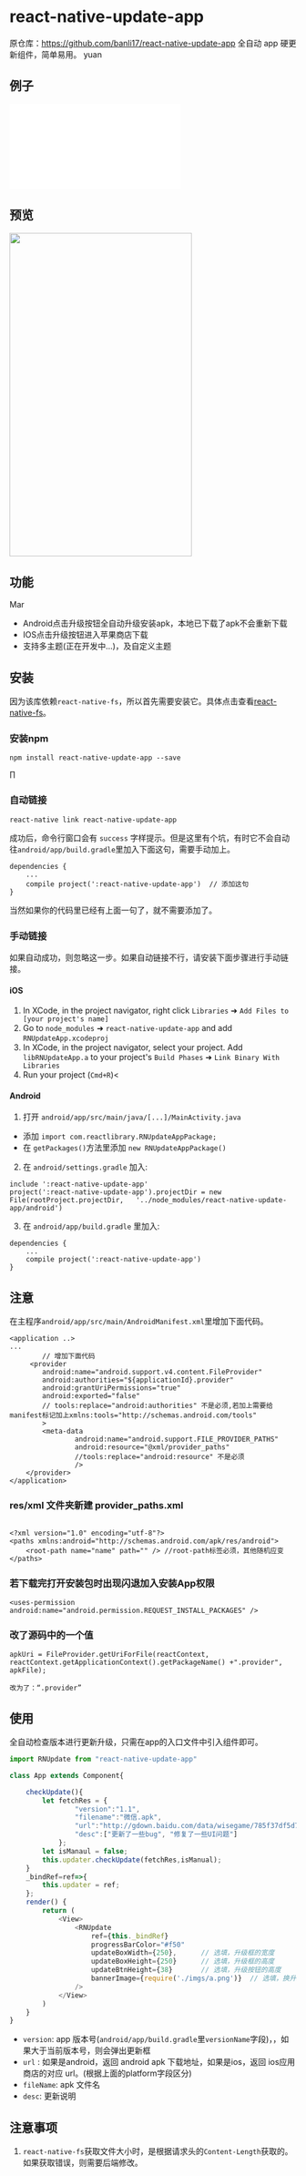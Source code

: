 # react-native-update-app
原仓库：https://github.com/banli17/react-native-update-app
全自动 app 硬更新组件，简单易用。
yuan
## 例子
![example](./example/index.js)

## 预览

<img src="./preview/1.gif" width="320" height="568" />

## 功能
Mar
- Android点击升级按钮全自动升级安装apk，本地已下载了apk不会重新下载
- IOS点击升级按钮进入苹果商店下载
- 支持多主题(正在开发中...)，及自定义主题

## 安装

因为该库依赖`react-native-fs`，所以首先需要安装它。具体点击查看[react-native-fs](https://github.com/itinance/react-native-fs)。

### 安装npm

```
npm install react-native-update-app --save
```
∏
### 自动链接

```
react-native link react-native-update-app
```

成功后，命令行窗口会有 `success` 字样提示。但是这里有个坑，有时它不会自动往`android/app/build.gradle`里加入下面这句，需要手动加上。

```
dependencies {
    ...
    compile project(':react-native-update-app')  // 添加这句
}
```

当然如果你的代码里已经有上面一句了，就不需要添加了。

### 手动链接

如果自动成功，则忽略这一步。如果自动链接不行，请安装下面步骤进行手动链接。

#### iOS

1.  In XCode, in the project navigator, right click `Libraries` ➜ `Add Files to [your project's name]`
2.  Go to `node_modules` ➜ `react-native-update-app` and add `RNUpdateApp.xcodeproj`
3.  In XCode, in the project navigator, select your project. Add `libRNUpdateApp.a` to your project's `Build Phases` ➜ `Link Binary With Libraries`
4.  Run your project (`Cmd+R`)<

#### Android

1.  打开 `android/app/src/main/java/[...]/MainActivity.java`

*   添加 `import com.reactlibrary.RNUpdateAppPackage;`
*   在 `getPackages()`方法里添加 `new RNUpdateAppPackage()` 

2.  在 `android/settings.gradle` 加入:

```
include ':react-native-update-app'
project(':react-native-update-app').projectDir = new File(rootProject.projectDir, 	'../node_modules/react-native-update-app/android')
```

3.  在 `android/app/build.gradle` 里加入:

```
dependencies {
    ...
    compile project(':react-native-update-app')
}
```

## 注意

在主程序`android/app/src/main/AndroidManifest.xml`里增加下面代码。

```
<application ..>
...
        // 增加下面代码
     <provider
        android:name="android.support.v4.content.FileProvider"
        android:authorities="${applicationId}.provider"
        android:grantUriPermissions="true"
        android:exported="false"
        // tools:replace="android:authorities" 不是必须,若加上需要给manifest标记加上xmlns:tools="http://schemas.android.com/tools"
        >
        <meta-data
                android:name="android.support.FILE_PROVIDER_PATHS"
                android:resource="@xml/provider_paths"
                //tools:replace="android:resource" 不是必须
                />
    </provider>
</application>
```
### res/xml 文件夹新建 provider_paths.xml
```

<?xml version="1.0" encoding="utf-8"?>
<paths xmlns:android="http://schemas.android.com/apk/res/android">
    <root-path name="name" path="" /> //root-path标签必须，其他随机应变
</paths>

```

### 若下载完打开安装包时出现闪退加入安装App权限
    <uses-permission android:name="android.permission.REQUEST_INSTALL_PACKAGES" />


### 改了源码中的一个值
    apkUri = FileProvider.getUriForFile(reactContext, reactContext.getApplicationContext().getPackageName() +".provider", apkFile);

    改为了：“.provider”

## 使用

全自动检查版本进行更新升级，只需在app的入口文件中引入组件即可。

```javascript
import RNUpdate from "react-native-update-app"

class App extends Component{

    checkUpdate(){
        let fetchRes = {
                "version":"1.1",
                "filename":"微信.apk",
                "url":"http://gdown.baidu.com/data/wisegame/785f37df5d72c409/weixin_1320.apk",
                "desc":["更新了一些bug", "修复了一些UI问题"]
            };
        let isManaul = false;
        this.updater.checkUpdate(fetchRes,isManual);
    }
    _bindRef=ref=>{
        this.updater = ref;
    };
    render() {
        return (
            <View>
                <RNUpdate
                    ref={this._bindRef}
                    progressBarColor="#f50"
                    updateBoxWidth={250},      // 选填，升级框的宽度
                    updateBoxHeight={250}      // 选填，升级框的高度
                    updateBtnHeight={38}       // 选填，升级按钮的高度
                    bannerImage={require('./imgs/a.png')}  // 选填，换升级弹框图片
                />
            </View>
        )
    }
}
```

*   `version`: app 版本号(`android/app/build.gradle`里`versionName`字段)，，如果大于当前版本号，则会弹出更新框
*   `url` : 如果是android，返回 android apk 下载地址，如果是ios，返回 ios应用商店的对应 url。(根据上面的platform字段区分)
*   `fileName`: apk 文件名
*   `desc`: 更新说明

## 注意事项

1. `react-native-fs`获取文件大小时，是根据请求头的`Content-Length`获取的。如果获取错误，则需要后端修改。
